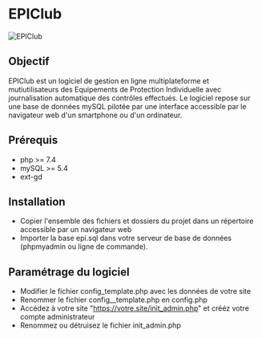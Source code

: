 # EPIClub

![EPIClub](https://epiclub.fr/wp-content/uploads/2025/08/cropped-EPIClub-e1755818346875.png)

## Objectif

EPIClub est un logiciel de gestion en ligne multiplateforme et mutiutilisateurs des Equipements de Protection Individuelle avec journalisation automatique des contrôles effectués.
Le logiciel repose sur une base de données mySQL pilotée par une interface accessible par le navigateur web d'un smartphone ou d'un ordinateur.

## Prérequis

* php >= 7.4
* mySQL >= 5.4
* ext-gd

## Installation

* Copier l'ensemble des fichiers et dossiers du projet dans un répertoire accessible par un navigateur web
* Importer la base epi.sql dans votre serveur de base de données (phpmyadmin ou ligne de commande).

## Paramétrage du logiciel

* Modifier le fichier config_template.php avec les données de votre site
* Renommer le fichier config__template.php en config.php
* Accédez à votre site "https://votre.site/init_admin.php" et crééz votre compte administrateur
* Renommez ou détruisez le fichier init_admin.php
